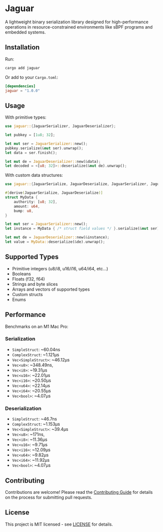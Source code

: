 # Jaguar

A lightweight binary serialization library designed for high-performance operations in resource-constrained environments like sBPF programs and embedded systems.

## Installation

Run:

```bash
cargo add jaguar
```

Or add to your `Cargo.toml`:

```toml
[dependencies]
jaguar = "1.0.0"
```

## Usage

With primitive types:

```rust
use jaguar::{JaguarSerializer, JaguarDeserializer};

let pubkey = [1u8; 32];

let mut ser = JaguarSerializer::new();
pubkey.serialize(&mut ser).unwrap();
let data = ser.finish();

let mut de = JaguarDeserializer::new(&data);
let decoded = <[u8; 32]>::deserialize(&mut de).unwrap();
```

With custom data structures:

```rust
use jaguar::{JaguarSerialize, JaguarDeserialize, JaguarSerializer, JaguarDeserializer};

#[derive(JaguarSerialize, JaguarDeserialize)]
struct MyData {
    authority: [u8; 32],
    amount: u64,
    bump: u8,
}

let mut ser = JaguarSerializer::new();
let instance = MyData { /* struct field values */ }.serialize(&mut ser).unwrap();

let mut de = JaguarDeserializer::new(&instance);
let value = MyData::deserialize(&de).unwrap();
```

## Supported Types

- Primitive integers (u8/i8, u16/i16, u64/i64, etc...)
- Booleans
- Floats (f32, f64)
- Strings and byte slices
- Arrays and vectors of supported types
- Custom structs
- Enums

## Performance

Benchmarks on an M1 Mac Pro:

### Serialization

- `SimpleStruct`: ~60.04ns
- `ComplexStruct`: ~1.121µs
- `Vec<SimpleStruct>`: ~46.12µs
- `Vec<u8>`: ~348.49ns,
- `Vec<i8>`: ~19.31µs
- `Vec<u16>`: ~22.01µs
- `Vec<i16>`: ~20.50µs
- `Vec<u64>`: ~22.14µs
- `Vec<i64>`: ~20.55µs
- `Vec<bool>`: ~4.07µs

### Deserialization

- `SimpleStruct`: ~46.7ns
- `ComplexStruct`: ~1.153µs
- `Vec<SimpleStruct>`: ~39.4µs
- `Vec<u8>`: ~171ns,
- `Vec<i8>`: ~11.36µs
- `Vec<u16>`: ~9.71µs
- `Vec<i16>`: ~12.09µs
- `Vec<u64>`: ~9.82µs
- `Vec<i64>`: ~11.92µs
- `Vec<bool>`: ~4.07µs

## Contributing

Contributions are welcome! Please read the [Contributing Guide](CONTRIBUTING.md) for details on the process for submitting pull requests.

## License

This project is MIT licensed - see [LICENSE](LICENSE) for details.
